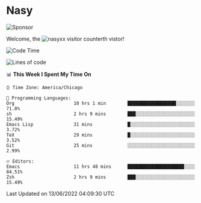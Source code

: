 # Nasy

<!--
<p align="center">
<img height="200" src="https://github-readme-stats.vercel.app/api?username=nasyxx&count_private=true&show_icons=true&theme=dracula&include_all_commits=true"/>
<img height="200" src="https://github-readme-stats.vercel.app/api/top-langs/?username=nasyxx&theme=dracula&hide=html,jupyter+notebook&count_private=true&show_icons=true"/>
</p>

  
----------------
-->

![Sponsor](https://img.shields.io/static/v1.svg?label=Sponsor&message=%E2%9D%A4&logo=GitHub&style=flat&color=pink)
 
Welcome, the ![nasyxx visitor counter](https://count.getloli.com/get/@nasyxx?theme=rule34)th vistor!
 
<!--START_SECTION:waka-->
![Code Time](http://img.shields.io/badge/Code%20Time-2%2C477%20hrs%2052%20mins-blue)

![Lines of code](https://img.shields.io/badge/From%20Hello%20World%20I%27ve%20Written-5%20Million%20lines%20of%20code-blue)

📊 **This Week I Spent My Time On** 

```text
⌚︎ Time Zone: America/Chicago

💬 Programming Languages: 
Org                      10 hrs 1 min        ██████████████████░░░░░░░   71.8% 
sh                       2 hrs 9 mins        ███░░░░░░░░░░░░░░░░░░░░░░   15.49% 
Emacs Lisp               31 mins             █░░░░░░░░░░░░░░░░░░░░░░░░   3.72% 
TeX                      29 mins             █░░░░░░░░░░░░░░░░░░░░░░░░   3.52% 
Git                      25 mins             ░░░░░░░░░░░░░░░░░░░░░░░░░   2.99%

🔥 Editors: 
Emacs                    11 hrs 48 mins      █████████████████████░░░░   84.51% 
Zsh                      2 hrs 9 mins        ███░░░░░░░░░░░░░░░░░░░░░░   15.49%

```


 Last Updated on 13/06/2022 04:09:30 UTC
<!--END_SECTION:waka-->

<!-- ![visitors](https://visitor-badge.laobi.icu/badge?page_id=nasyxx.nasyxx) -->
